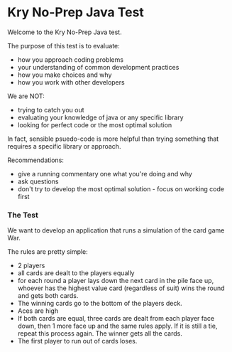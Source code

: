 # Kry No-Prep Java Test

Welcome to the Kry No-Prep Java test.

The purpose of this test is to evaluate:
- how you approach coding problems
- your understanding of common development practices
- how you make choices and why
- how you work with other developers

We are NOT:
- trying to catch you out
- evaluating your knowledge of java or any specific library
- looking for perfect code or the most optimal solution

In fact, sensible psuedo-code is more helpful than trying something that requires a specific library or approach.

Recommendations:
- give a running commentary one what you're doing and why
- ask questions
- don't try to develop the most optimal solution - focus on working code first

### The Test

We want to develop an application that runs a simulation of the card game War.

The rules are pretty simple:
- 2 players
- all cards are dealt to the players equally
- for each round a player lays down the next card in the pile face up, whoever has the highest value card 
  (regardless of suit) wins the round and gets both cards.
- The winning cards go to the bottom of the players deck.
- Aces are high
- If both cards are equal, three cards are dealt from each player face down, then 1 more face up and the same rules 
  apply. If it is still a tie, repeat this process again. The winner gets all the cards.
- The  first player to run out of cards loses.
